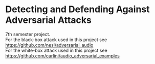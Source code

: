 # Detecting and Defending Against Adversarial Attacks
7th semester project.  
For the black-box attack used in this project see https://github.com/nesl/adversarial_audio  
For the white-box attack used in this project see https://github.com/carlini/audio_adversarial_examples
